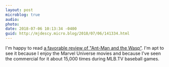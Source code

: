 ```yaml
---
layout: post
microblog: true
audio: 
photo: 
date: 2018-07-06 10:13:34 -0400
guid: http://mjdescy.micro.blog/2018/07/06/141334.html
---
```

I'm happy to read [a favorable review of "Ant-Man and the Wasp”](https://www.nytimes.com/2018/07/04/movies/ant-man-and-the-wasp-review-marvel-paul-rudd.html). I'm apt to see it because I enjoy the Marvel Universe movies and because I've seen the commercial for it about 15,000 times during MLB.TV baseball games.
